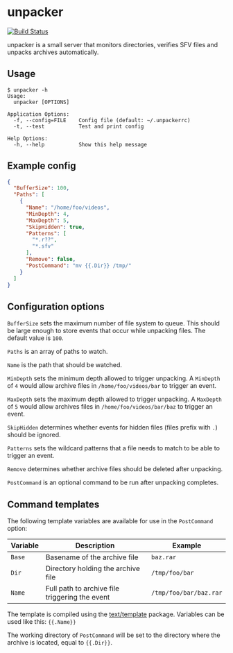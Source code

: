 # unpacker

[![Build Status](https://travis-ci.org/mpolden/unpacker.svg)](https://travis-ci.org/mpolden/unpacker)

unpacker is a small server that monitors directories, verifies SFV files and
unpacks archives automatically.

## Usage

```
$ unpacker -h
Usage:
  unpacker [OPTIONS]

Application Options:
  -f, --config=FILE    Config file (default: ~/.unpackerrc)
  -t, --test           Test and print config

Help Options:
  -h, --help           Show this help message
```

## Example config

```json
{
  "BufferSize": 100,
  "Paths": [
    {
      "Name": "/home/foo/videos",
      "MinDepth": 4,
      "MaxDepth": 5,
      "SkipHidden": true,
      "Patterns": [
        "*.r??",
        "*.sfv"
      ],
      "Remove": false,
      "PostCommand": "mv {{.Dir}} /tmp/"
    }
  ]
}
```

## Configuration options

`BufferSize` sets the maximum number of file system to queue. This should be
large enough to store events that occur while unpacking files. The default value
is `100`.

`Paths` is an array of paths to watch.

`Name` is the path that should be watched.

`MinDepth` sets the minimum depth allowed to trigger unpacking. A `MinDepth` of
`4` would allow archive files in `/home/foo/videos/bar` to trigger an event.

`MaxDepth` sets the maximum depth allowed to trigger unpacking. A `MaxDepth` of
`5` would allow archives files in `/home/foo/videos/bar/baz` to trigger an
event.

`SkipHidden` determines whether events for hidden files (files prefix with `.`)
should be ignored.

`Patterns` sets the wildcard patterns that a file needs to match to be able to
trigger an event.

`Remove` determines whether archive files should be deleted after unpacking.

`PostCommand` is an optional command to be run after unpacking completes.

## Command templates

The following template variables are available for use in the `PostCommand`
option:

Variable | Description                                    | Example
-------- | ---------------------------------------------- | -------
`Base`   | Basename of the archive file                   | `baz.rar`
`Dir`    | Directory holding the archive file             | `/tmp/foo/bar`
`Name`   | Full path to archive file triggering the event | `/tmp/foo/bar/baz.rar`

The template is compiled using the
[text/template](http://golang.org/pkg/text/template/) package. Variables can be
used like this: `{{.Name}}`

The working directory of `PostCommand` will be set to the directory where the
archive is located, equal to `{{.Dir}}`.
